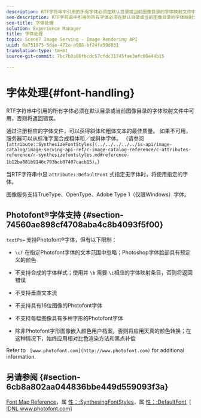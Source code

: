 ```yaml
---
description: RTF字符串中引用的所有字体必须在默认目录或当前图像目录的字体映射文件中可用，否则将返回错误。
seo-description: RTF字符串中引用的所有字体必须在默认目录或当前图像目录的字体映射文件中可用，否则将返回错误。
seo-title: 字体处理
solution: Experience Manager
title: 字体处理
topic: Scene7 Image Serving - Image Rendering API
uuid: 6a751973-5dae-472e-a908-bf24fa59d031
translation-type: tm+mt
source-git-commit: 7bc7b3a86fbcdc57cfdc31745fae3afc06e44b15

---
```



# 字体处理{#font-handling}

RTF字符串中引用的所有字体必须在默认目录或当前图像目录的字体映射文件中可用，否则将返回错误。

通过注册相应的字体文件，可以获得斜体和粗体文本的最佳质量。 如果不可用，服务器可以从标准字面合成粗体和／或斜体字体。 （请参阅` [attribute::SynthesizeFontStyles](../../../../../is-api/image-catalog/image-serving-api-ref/c-image-catalog-reference/c-attributes-reference/r-synthesizefontstyles.md#reference-1b12ba881b9146c793bcb07407cacb15)`。）

当RTF字符串中显 `attribute::DefaultFont` 式指定无字体时，将使用指定的字体。

图像服务支持TrueType、OpenType、Adobe Type 1（仅限Windows）字体。

## Photofont®字体支持 {#section-74560ae898cf4708aba4c8b4093f5f00}

`textPs=` 支持Photofont®字体，但有以下限制：

* `\cf` 在指定Photofont字体的文本范围中忽略；Photoshop字体脸部具有预定义的颜色
* 不支持合成的字体样式；使用并 `\b` 需要 `\i`相应的字体映射条目，否则将返回错误

* 不支持垂直文本流
* 不支持具有16位图像的Photofont字体
* 不支持每幅图像具有多种字形的Photofont字体
* 除非Photofont字形图像嵌入颜色用户档案，否则将应用天真的颜色转换；在这种情况下，始终应用相对比色渲染方法和黑点补偿

Refer to ` [www.photofont.com](http://www.photofont.com)` for additional information.

## 另请参阅 {#section-6cb8a802aa044836bbe449d559093f3a}

[Font Map Reference](../../../../../is-api/image-catalog/image-serving-api-ref/c-image-catalog-reference/c-font-map-reference/c-font-map-reference.md#concept-f81f319d03c646c5a8ef87b3277dd37d)，属 [性：:SynthesingFontStyles](../../../../../is-api/image-catalog/image-serving-api-ref/c-image-catalog-reference/c-attributes-reference/r-synthesizefontstyles.md#reference-1b12ba881b9146c793bcb07407cacb15)，属 [性：:DefaultFont](../../../../../is-api/image-catalog/image-serving-api-ref/c-image-catalog-reference/c-attributes-reference/r-defaultfont.md#reference-48b763ac254545e89a25c76ff7581107), [ [!DNL www.photofont.com] ](http://www.photofont.com)
